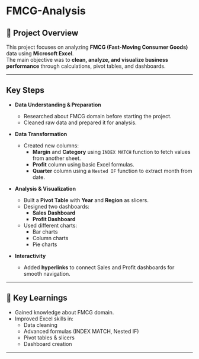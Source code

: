 # FMCG-Analysis

## 📝 Project Overview
This project focuses on analyzing **FMCG (Fast-Moving Consumer Goods)** data using **Microsoft Excel**.  
The main objective was to **clean, analyze, and visualize business performance** through calculations, pivot tables, and dashboards.  

---

## Key Steps

- **Data Understanding & Preparation**
  - Researched about FMCG domain before starting the project.
  - Cleaned raw data and prepared it for analysis.

- **Data Transformation**
  - Created new columns:
    - **Margin** and **Category** using `INDEX MATCH` function to fetch values from another sheet.
    - **Profit** column using basic Excel formulas.
    - **Quarter** column using a `Nested IF` function to extract month from date.

- **Analysis & Visualization**
  - Built a **Pivot Table** with **Year** and **Region** as slicers.
  - Designed two dashboards:
    - **Sales Dashboard**
    - **Profit Dashboard**
  - Used different charts:
    - Bar charts
    - Column charts
    - Pie charts  

- **Interactivity**
  - Added **hyperlinks** to connect Sales and Profit dashboards for smooth navigation.

---

## 📌 Key Learnings
- Gained knowledge about FMCG domain.  
- Improved Excel skills in:
  - Data cleaning
  - Advanced formulas (INDEX MATCH, Nested IF)
  - Pivot tables & slicers
  - Dashboard creation  

---
